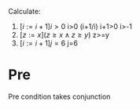 Calculate:

1. $[i := i + 1]i > 0$
i>0 (i+1/i) 
i+1>0 
i>-1 
2. $[z := x](z ≥ x ∧ z ≥ y)$
z>=y
3. $[i := i + 1]j = 6$
j=6
# Pre
Pre condition takes conjunction


